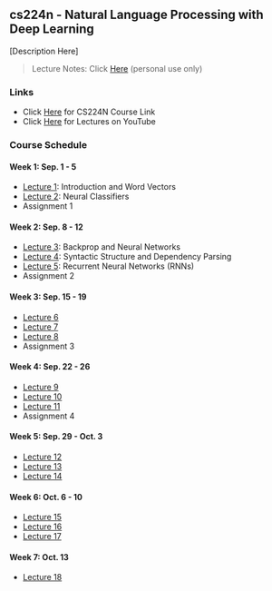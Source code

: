 ## cs224n - Natural Language Processing with Deep Learning

[Description Here]
> Lecture Notes: Click [Here](https://docs.google.com/document/d/1Tsw_XESes-05mWIlps293Hc0cc5U_c-bLF4v85OwCkk/edit?tab=t.0) (personal use only)

### Links
- Click [Here](https://web.stanford.edu/class/cs224n/index.html) for CS224N Course Link
- Click [Here](https://www.youtube.com/playlist?list=PLoROMvodv4rMFqRtEuo6SGjY4XbRIVRd4) for Lectures on YouTube

### Course Schedule

#### Week 1: Sep. 1 - 5
- [Lecture 1](https://www.youtube.com/watch?v=rmVRLeJRkl4&list=PLoROMvodv4rMFqRtEuo6SGjY4XbRIVRd4&index=1&pp=iAQB2AYB): Introduction and Word Vectors
- [Lecture 2](https://www.youtube.com/watch?v=gqaHkPEZAew&list=PLoROMvodv4rMFqRtEuo6SGjY4XbRIVRd4&index=2&pp=iAQB0gcJCcYJAYcqIYzv): Neural Classifiers
- Assignment 1

#### Week 2: Sep. 8 - 12
- [Lecture 3](https://www.youtube.com/watch?v=X0Jw4kgaFlg&list=PLoROMvodv4rMFqRtEuo6SGjY4XbRIVRd4&index=3&pp=iAQB): Backprop and Neural Networks
- [Lecture 4](https://www.youtube.com/watch?v=PSGIodTN3KE&list=PLoROMvodv4rMFqRtEuo6SGjY4XbRIVRd4&index=4&pp=iAQB): Syntactic Structure and Dependency Parsing
- [Lecture 5](https://www.youtube.com/watch?v=PLryWeHPcBs&list=PLoROMvodv4rMFqRtEuo6SGjY4XbRIVRd4&index=5&pp=iAQB): Recurrent Neural Networks (RNNs)
- Assignment 2

#### Week 3: Sep. 15 - 19
- [Lecture 6](https://www.youtube.com/watch?v=0LixFSa7yts&list=PLoROMvodv4rMFqRtEuo6SGjY4XbRIVRd4&index=6&pp=iAQB)
- [Lecture 7](https://www.youtube.com/watch?v=wzfWHP6SXxY&list=PLoROMvodv4rMFqRtEuo6SGjY4XbRIVRd4&index=7&pp=iAQB)
- [Lecture 8](https://www.youtube.com/watch?v=LWMzyfvuehA&list=PLoROMvodv4rMFqRtEuo6SGjY4XbRIVRd4&index=8&pp=iAQB)
- Assignment 3

#### Week 4: Sep. 22 - 26
- [Lecture 9](https://www.youtube.com/watch?v=DGfCRXuNA2w&list=PLoROMvodv4rMFqRtEuo6SGjY4XbRIVRd4&index=9&pp=iAQB)
- [Lecture 10](https://www.youtube.com/watch?v=SXpJ9EmG3s4&list=PLoROMvodv4rMFqRtEuo6SGjY4XbRIVRd4&index=10&pp=iAQB)
- [Lecture 11](https://www.youtube.com/watch?v=N9L32bFieEY&list=PLoROMvodv4rMFqRtEuo6SGjY4XbRIVRd4&index=11&pp=iAQB)
- Assignment 4

#### Week 5: Sep. 29 - Oct. 3
- [Lecture 12](https://www.youtube.com/watch?v=NcqfHa0_YmU&list=PLoROMvodv4rMFqRtEuo6SGjY4XbRIVRd4&index=12&pp=iAQB)
- [Lecture 13](https://www.youtube.com/watch?v=FFRnDRcbQQU&list=PLoROMvodv4rMFqRtEuo6SGjY4XbRIVRd4&index=13&pp=iAQB0gcJCcYJAYcqIYzv)
- [Lecture 14](https://www.youtube.com/watch?v=NvIWF82Fw4E&list=PLoROMvodv4rMFqRtEuo6SGjY4XbRIVRd4&index=14&pp=iAQB)

#### Week 6: Oct. 6 - 10
- [Lecture 15](https://www.youtube.com/watch?v=y68RJVfGoto&list=PLoROMvodv4rMFqRtEuo6SGjY4XbRIVRd4&index=15&pp=iAQB0gcJCcYJAYcqIYzv)
- [Lecture 16](https://www.youtube.com/watch?v=JlK46EzImM8&list=PLoROMvodv4rMFqRtEuo6SGjY4XbRIVRd4&index=16&pp=iAQB)
- [Lecture 17](https://www.youtube.com/watch?v=f_qmSSBWV_E&list=PLoROMvodv4rMFqRtEuo6SGjY4XbRIVRd4&index=17&pp=iAQB)

#### Week 7: Oct. 13
- [Lecture 18](https://www.youtube.com/watch?v=2t7Q9WVUaf8&list=PLoROMvodv4rMFqRtEuo6SGjY4XbRIVRd4&index=18&pp=iAQB0gcJCcYJAYcqIYzv)


